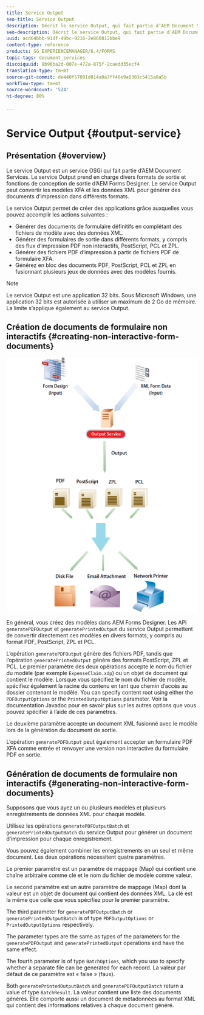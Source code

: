 ```yaml
---
title: Service Output
seo-title: Service Output
description: Décrit le service Output, qui fait partie d’AEM Document Services
seo-description: Décrit le service Output, qui fait partie d’AEM Document Services
uuid: acd64bbb-91df-49bc-9216-2e860812bbe9
content-type: reference
products: SG_EXPERIENCEMANAGER/6.4/FORMS
topic-tags: document_services
discoiquuid: 8b96ba2d-007e-472a-875f-2caedd35ecf4
translation-type: tm+mt
source-git-commit: de440f57091d814a0a7ff48e9a0383c5415a0a5b
workflow-type: tm+mt
source-wordcount: '524'
ht-degree: 80%

---
```



# Service Output {#output-service}

## Présentation {#overview}

Le service Output est un service OSGi qui fait partie d’AEM Document Services. Le service Output prend en charge divers formats de sortie et fonctions de conception de sortie d’AEM Forms Designer. Le service Output peut convertir les modèles XFA et les données XML pour générer des documents d’impression dans différents formats.

Le service Output permet de créer des applications grâce auxquelles vous pouvez accomplir les actions suivantes :

* Générer des documents de formulaire définitifs en complétant des fichiers de modèle avec des données XML.
* Générer des formulaires de sortie dans différents formats, y compris des flux d’impression PDF non interactifs, PostScript, PCL et ZPL.
* Générer des fichiers PDF d’impression à partir de fichiers PDF de formulaire XFA.
* Générez en bloc des documents PDF, PostScript, PCL et ZPL en fusionnant plusieurs jeux de données avec des modèles fournis.

>[!NOTE]
>
>Le service Output est une application 32 bits. Sous Microsoft Windows, une application 32 bits est autorisée à utiliser un maximum de 2 Go de mémoire. La limite s’applique également au service Output.

## Création de documents de formulaire non interactifs {#creating-non-interactive-form-documents}

![utilisation de output_changed](assets/usingoutput_modified.png)

En général, vous créez des modèles dans AEM Forms Designer. Les API `generatePDFOutput` et `generatePrintedOutput` du service Output permettent de convertir directement ces modèles en divers formats, y compris au format PDF, PostScript, ZPL et PCL.

L’opération `generatePDFOutput` génère des fichiers PDF, tandis que l’opération `generatePrintedOutput` génère des formats PostScript, ZPL et PCL. Le premier paramètre des deux opérations accepte le nom du fichier du modèle (par exemple `ExpenseClaim.xdp`) ou un objet de document qui contient le modèle. Lorsque vous spécifiez le nom du fichier de modèle, spécifiez également la racine du contenu en tant que chemin d’accès au dossier contenant le modèle. You can specify content root using either the `PDFOutputOptions` or the `PrintedOutputOptions` parameter. Voir la documentation Javadoc pour en savoir plus sur les autres options que vous pouvez spécifier à l’aide de ces paramètres.

Le deuxième paramètre accepte un document XML fusionné avec le modèle lors de la génération du document de sortie.

L’opération `generatePDFOutput` peut également accepter un formulaire PDF XFA comme entrée et renvoyer une version non interactive du formulaire PDF en sortie.

## Génération de documents de formulaire non interactifs {#generating-non-interactive-form-documents}

Supposons que vous ayez un ou plusieurs modèles et plusieurs enregistrements de données XML pour chaque modèle.

Utilisez les opérations `generatePDFOutputBatch` et `generatePrintedOutputBatch` du service Output pour générer un document d’impression pour chaque enregistrement.

Vous pouvez également combiner les enregistrements en un seul et même document. Les deux opérations nécessitent quatre paramètres.

Le premier paramètre est un paramètre de mappage (Map) qui contient une chaîne arbitraire comme clé et le nom du fichier de modèle comme valeur.

Le second paramètre est un autre paramètre de mappage (Map) dont la valeur est un objet de document qui contient des données XML. La clé est la même que celle que vous spécifiez pour le premier paramètre.

The third parameter for `generatePDFOutputBatch` or `generatePrintedOutputBatch` is of type `PDFOutputOptions` or `PrintedOutputOptions` respectively.

The parameter types are the same as types of the parameters for the `generatePDFOutput` and `generatePrintedOutput` operations and have the same effect.

The fourth parameter is of type `BatchOptions`, which you use to specify whether a separate file can be generated for each record. La valeur par défaut de ce paramètre est « false » (faux).

Both `generatePrintedOutputBatch` and `generatePDFOutputBatch` return a value of type `BatchResult`. La valeur contient une liste des documents générés. Elle comporte aussi un document de métadonnées au format XML qui contient des informations relatives à chaque document généré.
